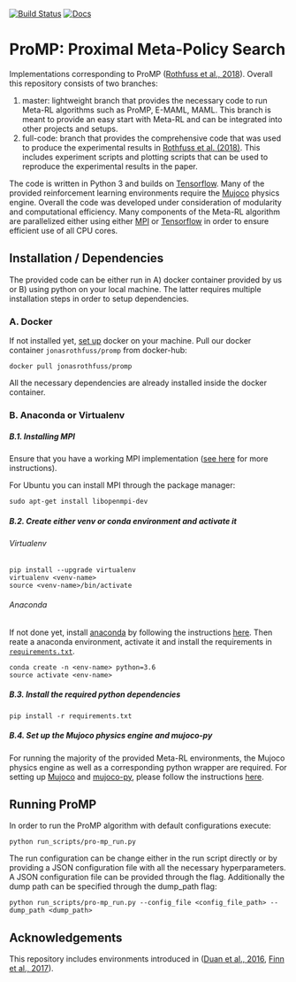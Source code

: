 [![Build Status](https://api.travis-ci.com/jonasrothfuss/ProMP.svg?branch=master)](https://travis-ci.com/jonasrothfuss/ProMP)
[![Docs](https://readthedocs.org/projects/promp/badge/?version=latest)](https://promp.readthedocs.io)

# ProMP: Proximal Meta-Policy Search
Implementations corresponding to ProMP ([Rothfuss et al., 2018](https://arxiv.org/abs/1810.06784)). 
Overall this repository consists of two branches:

1) master: lightweight branch that provides the necessary code to run Meta-RL algorithms such as ProMP, E-MAML, MAML.
            This branch is meant to provide an easy start with Meta-RL and can be integrated into other projects and setups.
2) full-code: branch that provides the comprehensive code that was used to produce the experimental results in [Rothfuss et al. (2018)](https://arxiv.org/abs/1810.06784).
              This includes experiment scripts and plotting scripts that can be used to reproduce the experimental results in the paper.
              
The code is written in Python 3 and builds on [Tensorflow](https://www.tensorflow.org/). 
Many of the provided reinforcement learning environments require the [Mujoco](http://www.mujoco.org/) physics engine.
Overall the code was developed under consideration of modularity and computational efficiency.
Many components of the Meta-RL algorithm are parallelized either using either [MPI](https://mpi4py.readthedocs.io/en/stable/) 
or [Tensorflow](https://www.tensorflow.org/) in order to ensure efficient use of all CPU cores.

## Installation / Dependencies
The provided code can be either run in A) docker container provided by us or B) using python on
your local machine. The latter requires multiple installation steps in order to setup dependencies.

### A. Docker
If not installed yet, [set up](https://docs.docker.com/install/) docker on your machine.
Pull our docker container ``jonasrothfuss/promp`` from docker-hub:

```
docker pull jonasrothfuss/promp
```

All the necessary dependencies are already installed inside the docker container.

### B. Anaconda or Virtualenv

##### B.1. Installing MPI
Ensure that you have a working MPI implementation ([see here](https://mpi4py.readthedocs.io/en/stable/install.html) for more instructions). 

For Ubuntu you can install MPI through the package manager:

```
sudo apt-get install libopenmpi-dev
```

##### B.2. Create either venv or conda environment and activate it

###### Virtualenv
```
pip install --upgrade virtualenv
virtualenv <venv-name>
source <venv-name>/bin/activate
```

###### Anaconda 
If not done yet, install [anaconda](https://www.anaconda.com/) by following the instructions [here](https://www.anaconda.com/download/#linux).
Then reate a anaconda environment, activate it and install the requirements in [`requirements.txt`](requirements.txt).
```
conda create -n <env-name> python=3.6
source activate <env-name>
```

##### B.3. Install the required python dependencies
```
pip install -r requirements.txt
```

##### B.4. Set up the Mujoco physics engine and mujoco-py
For running the majority of the provided Meta-RL environments, the Mujoco physics engine as well as a 
corresponding python wrapper are required.
For setting up [Mujoco](http://www.mujoco.org/) and [mujoco-py](https://github.com/openai/mujoco-py), 
please follow the instructions [here](https://github.com/openai/mujoco-py).



## Running ProMP
In order to run the ProMP algorithm with default configurations execute:
```
python run_scripts/pro-mp_run.py 
```

The run configuration can be change either in the run script directly or by providing a JSON configuration file with all
the necessary hyperparameters. A JSON configuration file can be provided through the flag. Additionally the dump path 
can be specified through the dump_path flag:

```
python run_scripts/pro-mp_run.py --config_file <config_file_path> --dump_path <dump_path>
```

## Acknowledgements
This repository includes environments introduced in ([Duan et al., 2016](https://arxiv.org/abs/1611.02779), 
[Finn et al., 2017](https://arxiv.org/abs/1703.03400)).
